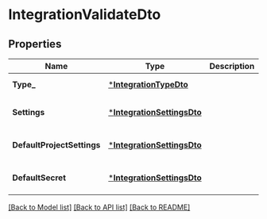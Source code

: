 # IntegrationValidateDto

## Properties
Name | Type | Description | Notes
------------ | ------------- | ------------- | -------------
**Type_** | [***IntegrationTypeDto**](IntegrationTypeDto.md) |  | [default to null]
**Settings** | [***IntegrationSettingsDto**](IntegrationSettingsDto.md) |  | [optional] [default to null]
**DefaultProjectSettings** | [***IntegrationSettingsDto**](IntegrationSettingsDto.md) |  | [optional] [default to null]
**DefaultSecret** | [***IntegrationSettingsDto**](IntegrationSettingsDto.md) |  | [optional] [default to null]

[[Back to Model list]](../README.md#documentation-for-models) [[Back to API list]](../README.md#documentation-for-api-endpoints) [[Back to README]](../README.md)

